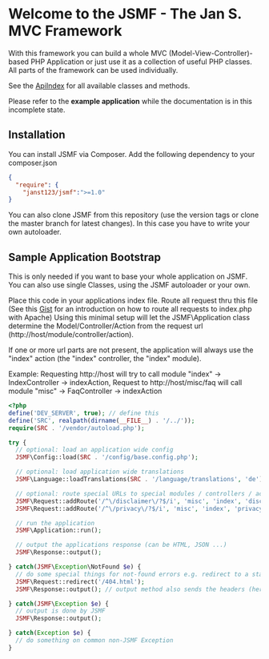 # Welcome to the JSMF - The Jan S. MVC Framework

With this framework you can build a whole MVC (Model-View-Controller)-based PHP Application or just use it as a collection of useful PHP classes. All parts of the framework can be used individually.

See the [ApiIndex](docs/ApiIndex.md) for all available classes and methods.

Please refer to the **example application** while the documentation is in this incomplete state.

## Installation
You can install JSMF via Composer. Add the following dependency to your composer.json
```json
{
  "require": {
    "janst123/jsmf":">=1.0"
}
```

You can also clone JSMF from this repository (use the version tags or clone the master branch for latest changes). In this case you have to write your own autoloader.

## Sample Application Bootstrap
This is only needed if you want to base your whole application on JSMF. You can also use single Classes, using the JSMF autoloader or your own.

Place this code in your applications index file. Route all request thru this file (See this [Gist](https://gist.github.com/RaVbaker/2254618) for an introduction on how to route all requests to index.php with Apache)
Using this minimal setup will let the JSMF\Application class determine the Model/Controller/Action from the request url (http://host/module/controller/action).

If one or more url parts are not present, the application will always use the "index" action (the "index" controller, the "index" module). 

Example: Requesting http://host will try to call module "index" -> IndexController -> indexAction, Request to http://host/misc/faq will call module "misc" -> FaqController -> indexAction

```php
<?php
define('DEV_SERVER', true); // define this 
define('SRC', realpath(dirname(__FILE__) . '/../'));
require(SRC . '/vendor/autoload.php');

try {
  // optional: load an application wide config
  JSMF\Config::load(SRC . '/config/base.config.php');

  // optional: load application wide translations
  JSMF\Language::loadTranslations(SRC . '/language/translations', 'de');

  // optional: route special URLs to special modules / controllers / actions ( I always place the legal texts in a Module named misc)
  JSMF\Request::addRoute('/^\/disclaimer\/?$/i', 'misc', 'index', 'disclaimer'); // route a request to /disclaimer to the disclaimer Action in the IndexController in the module "misc"
  JSMF\Request::addRoute('/^\/privacy\/?$/i', 'misc', 'index', 'privacy');

  // run the application
  JSMF\Application::run();

  // output the applications response (can be HTML, JSON ...)
  JSMF\Response::output();

} catch(JSMF\Exception\NotFound $e) {
  // do some special things for not-found errors e.g. redirect to a static 404 page
  JSMF\Request::redirect('/404.html');
  JSMF\Response::output(); // output method also sends the headers (here: the Location header)

} catch(JSMF\Exception $e) {
  // output is done by JSMF
  JSMF\Response::output();

} catch(Exception $e) {
  // do something on common non-JSMF Exception
}
```




